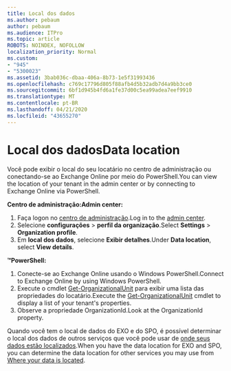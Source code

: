 ```yaml
---
title: Local dos dados
ms.author: pebaum
author: pebaum
ms.audience: ITPro
ms.topic: article
ROBOTS: NOINDEX, NOFOLLOW
localization_priority: Normal
ms.custom:
- "945"
- "5300023"
ms.assetid: 3bab036c-dbaa-406a-8b73-1e5f31993436
ms.openlocfilehash: c769c17796d805f88afb4d5b32adb7d4a9bb3ce0
ms.sourcegitcommit: 6bf1d945b4fd6a1fe37d00c5ea99adea7eef9910
ms.translationtype: MT
ms.contentlocale: pt-BR
ms.lasthandoff: 04/21/2020
ms.locfileid: "43655270"
---
```

# <a name="data-location"></a><span data-ttu-id="ac290-102">Local dos dados</span><span class="sxs-lookup"><span data-stu-id="ac290-102">Data location</span></span>

<span data-ttu-id="ac290-103">Você pode exibir o local do seu locatário no centro de administração ou conectando-se ao Exchange Online por meio do PowerShell.</span><span class="sxs-lookup"><span data-stu-id="ac290-103">You can view the location of your tenant in the admin center or by connecting to Exchange Online via PowerShell.</span></span>


<span data-ttu-id="ac290-104">**Centro de administração:**</span><span class="sxs-lookup"><span data-stu-id="ac290-104">**Admin center:**</span></span>
1. <span data-ttu-id="ac290-105">Faça logon no [centro de administração](https://admin.microsoft.com/Adminportal/Home).</span><span class="sxs-lookup"><span data-stu-id="ac290-105">Log in to the [admin center](https://admin.microsoft.com/Adminportal/Home).</span></span>
2. <span data-ttu-id="ac290-106">Selecione **configurações** > **perfil da organização**.</span><span class="sxs-lookup"><span data-stu-id="ac290-106">Select **Settings** > **Organization profile**.</span></span>
3. <span data-ttu-id="ac290-107">Em **local dos dados**, selecione **Exibir detalhes**.</span><span class="sxs-lookup"><span data-stu-id="ac290-107">Under **Data location**, select **View details**.</span></span>


<span data-ttu-id="ac290-108">**™**</span><span class="sxs-lookup"><span data-stu-id="ac290-108">**PowerShell:**</span></span>
1. <span data-ttu-id="ac290-109">Conecte-se ao Exchange Online usando o Windows PowerShell.</span><span class="sxs-lookup"><span data-stu-id="ac290-109">Connect to Exchange Online by using Windows PowerShell.</span></span>
2. <span data-ttu-id="ac290-110">Execute o cmdlet [Get-OrganizationalUnit](https://docs.microsoft.com/powershell/module/exchange/active-directory/get-organizationalunit) para exibir uma lista das propriedades do locatário.</span><span class="sxs-lookup"><span data-stu-id="ac290-110">Execute the [Get-OrganizationalUnit](https://docs.microsoft.com/powershell/module/exchange/active-directory/get-organizationalunit) cmdlet to display a list of your tenant's properties.</span></span> 
3. <span data-ttu-id="ac290-111">Observe a propriedade OrganizationId.</span><span class="sxs-lookup"><span data-stu-id="ac290-111">Look at the OrganizationId property.</span></span>

<span data-ttu-id="ac290-112">Quando você tem o local de dados do EXO e do SPO, é possível determinar o local dos dados de outros serviços que você pode usar de [onde seus dados estão localizados](https://products.office.com/where-is-your-data-located).</span><span class="sxs-lookup"><span data-stu-id="ac290-112">When you have the data location for EXO and SPO, you can determine the data location for other services you may use from [Where your data is located](https://products.office.com/where-is-your-data-located).</span></span>
